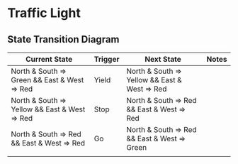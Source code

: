 # Traffic Light

## State Transition Diagram

| Current State                                 | Trigger | Next State                                    | Notes |
|-----------------------------------------------|---------|-----------------------------------------------|-------|
| North & South => Green && East & West => Red  | Yield   | North & South => Yellow && East & West => Red |       |
| North & South => Yellow && East & West => Red | Stop    | North & South => Red && East & West => Red    |       |
| North & South => Red && East & West => Red    | Go      | North & South => Red && East & West => Green  |       |
|                                               |         |                                               |       |
